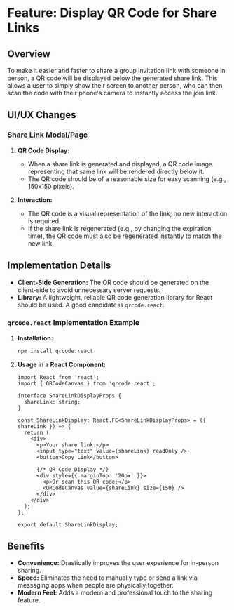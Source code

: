 # Feature: Display QR Code for Share Links

## Overview

To make it easier and faster to share a group invitation link with someone in person, a QR code will be displayed below the generated share link. This allows a user to simply show their screen to another person, who can then scan the code with their phone's camera to instantly access the join link.

## UI/UX Changes

### Share Link Modal/Page

1.  **QR Code Display:**
    -   When a share link is generated and displayed, a QR code image representing that same link will be rendered directly below it.
    -   The QR code should be of a reasonable size for easy scanning (e.g., 150x150 pixels).

2.  **Interaction:**
    -   The QR code is a visual representation of the link; no new interaction is required.
    -   If the share link is regenerated (e.g., by changing the expiration time), the QR code must also be regenerated instantly to match the new link.

## Implementation Details

-   **Client-Side Generation:** The QR code should be generated on the client-side to avoid unnecessary server requests.
-   **Library:** A lightweight, reliable QR code generation library for React should be used. A good candidate is `qrcode.react`.

### `qrcode.react` Implementation Example

1.  **Installation:**
    ```bash
    npm install qrcode.react
    ```

2.  **Usage in a React Component:**
    ```tsx
    import React from 'react';
    import { QRCodeCanvas } from 'qrcode.react';

    interface ShareLinkDisplayProps {
      shareLink: string;
    }

    const ShareLinkDisplay: React.FC<ShareLinkDisplayProps> = ({ shareLink }) => {
      return (
        <div>
          <p>Your share link:</p>
          <input type="text" value={shareLink} readOnly />
          <button>Copy Link</button>

          {/* QR Code Display */}
          <div style={{ marginTop: '20px' }}>
            <p>Or scan this QR code:</p>
            <QRCodeCanvas value={shareLink} size={150} />
          </div>
        </div>
      );
    };

    export default ShareLinkDisplay;
    ```

## Benefits

-   **Convenience:** Drastically improves the user experience for in-person sharing.
-   **Speed:** Eliminates the need to manually type or send a link via messaging apps when people are physically together.
-   **Modern Feel:** Adds a modern and professional touch to the sharing feature.
